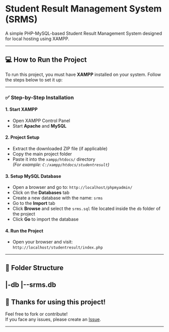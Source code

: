 # Student Result Management System (SRMS)

A simple PHP-MySQL-based Student Result Management System designed for local hosting using XAMPP.

---

## 💻 How to Run the Project

To run this project, you must have **XAMPP** installed on your system. Follow the steps below to set it up:

---

### ✅ Step-by-Step Installation

#### 1. Start XAMPP
- Open XAMPP Control Panel
- Start **Apache** and **MySQL**

#### 2. Project Setup
- Extract the downloaded ZIP file (if applicable)
- Copy the main project folder
- Paste it into the `xampp/htdocs/` directory  
  *(For example: `C:/xampp/htdocs/studentresult`)*

#### 3. Setup MySQL Database
- Open a browser and go to: `http://localhost/phpmyadmin/`
- Click on the **Databases** tab
- Create a new database with the name: `srms`
- Go to the **Import** tab
- Click **Browse** and select the `srms.sql` file located inside the `db` folder of the project
- Click **Go** to import the database

#### 4. Run the Project
- Open your browser and visit:  
  `http://localhost/studentresult/index.php`

---

## 📁 Folder Structure
|-db
|--srms.db
---

## 🙏 Thanks for using this project!

Feel free to fork or contribute!  
If you face any issues, please create an [Issue](https://github.com/gauravjha-hackerboy/Student-result-management-system-SRMS-/issues).

---

